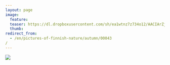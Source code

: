 ```yaml
---
layout: page
image:
  feature:
  teaser: https://dl.dropboxusercontent.com/sh/ea1wtnz7z734o12/AACIArZjHSg6F_wUrrTRP673a/luontokuvat/syksy/DSC18752-245px.jpg
  thumb:
redirect_from:
  - /en/pictures-of-finnish-nature/autumn/00043/
---
```


[![](https://dl.dropboxusercontent.com/sh/ea1wtnz7z734o12/AABm6YWgc5yFgZjl__W0f_Ipa/luontokuvat/syksy/DSC18752-800px.jpg)](https://dl.dropboxusercontent.com/sh/ea1wtnz7z734o12/AAAmgyc8A2yztF4qWk_ZPZ-0a/luontokuvat/syksy/DSC18752.jpg)
